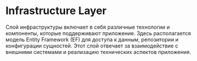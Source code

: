 # Infrastructure Layer

Слой инфраструктуры включает в себя различные технологии и компоненты, которые поддерживают приложение. Здесь располагается модель Entity Framework (EF) для доступа к данным, репозитории и конфигурации сущностей. Этот слой отвечает за взаимодействие с внешними системами и реализацию технических аспектов приложения.
